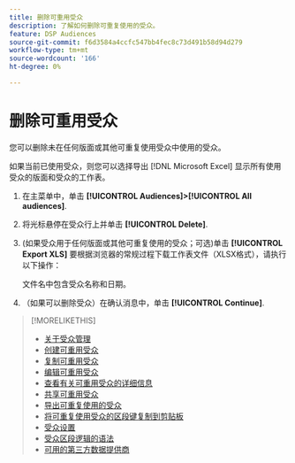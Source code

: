 ```yaml
---
title: 删除可重用受众
description: 了解如何删除可重复使用的受众。
feature: DSP Audiences
source-git-commit: f6d3584a4ccfc547bb4fec8c73d491b58d94d279
workflow-type: tm+mt
source-wordcount: '166'
ht-degree: 0%

---
```


# 删除可重用受众

您可以删除未在任何版面或其他可重复使用受众中使用的受众。

如果当前已使用受众，则您可以选择导出 [!DNL Microsoft Excel] 显示所有使用受众的版面和受众的工作表。

1. 在主菜单中，单击 **[!UICONTROL Audiences]>[!UICONTROL All audiences]**.

1. 将光标悬停在受众行上并单击 **[!UICONTROL Delete]**.

1. (如果受众用于任何版面或其他可重复使用的受众；可选)单击 **[!UICONTROL Export XLS]** 要根据浏览器的常规过程下载工作表文件（XLSX格式），请执行以下操作：

   文件名中包含受众名称和日期。

1. （如果可以删除受众）在确认消息中，单击 **[!UICONTROL Continue]**.

>[!MORELIKETHIS]
>
>* [关于受众管理](audience-about.md)
>* [创建可重用受众](reusable-audience-create.md)
>* [复制可重用受众](reusable-audience-duplicate.md)
>* [编辑可重用受众](reusable-audience-edit.md)
>* [查看有关可重用受众的详细信息](reusable-audience-view-details.md)
>* [共享可重用受众](reusable-audience-share.md)
>* [导出可重复使用的受众](reusable-audience-export.md)
>* [将可重复使用受众的区段键复制到剪贴板](reusable-audience-clipboard.md)
>* [受众设置](audience-settings.md)
>* [受众区段逻辑的语法](audience-segment-logic-syntax.md)
>* [可用的第三方数据提供商](third-party-data-providers.md)

